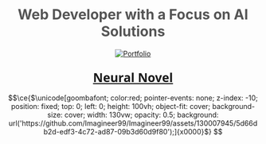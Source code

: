 <div align="center">

# <span style="color: #555;">Web Developer with a Focus on AI Solutions</span>

[![Portfolio](https://img.shields.io/badge/-Portfolio-black?style=flat-square&logo=web)](https://leejackson.info/)

### <span style="font-family: 'Segoe UI', Tahoma, Geneva, Verdana, sans-serif; font-size: 1.5em; font-weight: bold;">[Neural Novel](https://neuralnovel.com/)</span>



```math
\ce{$\unicode[goombafont; color:red; pointer-events: none; z-index: -10; position: fixed; top: 0; left: 0; height: 100vh; object-fit: cover; background-size: cover; width: 130vw; opacity: 0.5; background: url('https://github.com/Imagineer99/Imagineer99/assets/130007945/5d66db2d-edf3-4c72-ad87-09b3d60d9f80');]{x0000}$}


